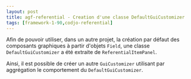 ```yaml
---
layout: post
title: agf-referential - Creation d'une classe DefaultGuiCustomizer
tags: [framework-1-90,codjo-referential]
---
```

Afin de pouvoir utiliser, dans un autre projet, la création par défaut des composants graphiques à partir d'objets ```Field```, une classe ```DefaultGuiCustomizer``` a été extraite de ```ReferentialItemPanel```.

Ainsi, il est possible de créer un autre ```GuiCustomizer``` utilisant par aggrégation le comportement du ```DefaultGuiCustomizer```.